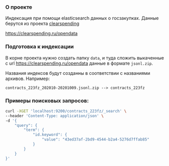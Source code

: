### О проекте
Индексация при помощи elasticsearch данных о госзакупках. Данные берутся из проекта [clearspending](https://clearspending.ru/opendata/)

https://clearspending.ru/opendata

### Подготовка к индексации
В корне проекта нужно создать папку `data`, и туда сложить выкаченные с url https://clearspending.ru/opendata данные в  формате `jsonl.zip`.


Названия индексов будут созданны в соответствии с названиями архивов.
Например:
```
contracts_223fz_202010-20201009.jsonl.zip --> contracts_223fz
```

### Примеры поисковых запросов:

```bash
curl -XGET 'localhost:9200/contracts_223fz/_search' \
--header 'Content-Type: application/json' \
-d '{
    "query": {
        "term": {
            "id.keyword": {
                "value": "43ed37af-2bd9-4544-b2a4-5276d7ffab85"
            } 
        }
    }
}'
```